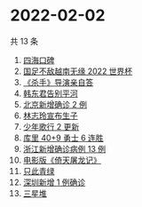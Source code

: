 # 2022-02-02

共 13 条

<!-- BEGIN ZHIHUSEARCH -->
<!-- 最后更新时间 Wed Feb 02 2022 01:15:17 GMT+0800 (China Standard Time) -->
1. [四海口碑](https://www.zhihu.com/search?q=四海)
1. [国足不敌越南无缘 2022 世界杯](https://www.zhihu.com/search?q=国足)
1. [《杀手》导演亲自答](https://www.zhihu.com/search?q=这个杀手不太冷静)
1. [韩东君告别平河](https://www.zhihu.com/search?q=长津湖)
1. [北京新增确诊 2 例](https://www.zhihu.com/search?q=北京疫情)
1. [林志玲宣布生子](https://www.zhihu.com/search?q=林志玲)
1. [少年歌行 2 更新](https://www.zhihu.com/search?q=少年歌行)
1. [库里 40+9 勇士 6 连胜](https://www.zhihu.com/search?q=勇士)
1. [浙江新增确诊病例 13 例](https://www.zhihu.com/search?q=浙江疫情)
1. [电影版《倚天屠龙记》](https://www.zhihu.com/search?q=倚天屠龙记)
1. [只此青绿](https://www.zhihu.com/search?q=只此青绿)
1. [深圳新增 1 例确诊](https://www.zhihu.com/search?q=深圳疫情)
1. [三星堆](https://www.zhihu.com/search?q=三星堆)
<!-- END ZHIHUSEARCH -->
